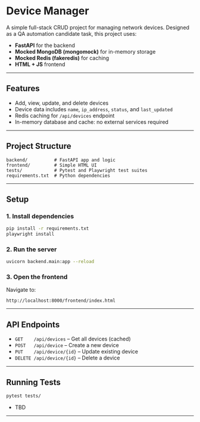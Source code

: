 # Device Manager

A simple full-stack CRUD project for managing network devices. Designed as a QA automation candidate task, this project uses:

- **FastAPI** for the backend
- **Mocked MongoDB (mongomock)** for in-memory storage
- **Mocked Redis (fakeredis)** for caching
- **HTML + JS** frontend

---

## Features

- Add, view, update, and delete devices
- Device data includes `name`, `ip_address`, `status`, and `last_updated`
- Redis caching for `/api/devices` endpoint
- In-memory database and cache: no external services required

---

## Project Structure

```
backend/          # FastAPI app and logic
frontend/         # Simple HTML UI
tests/            # Pytest and Playwright test suites
requirements.txt  # Python dependencies
```

---

## Setup

### 1. Install dependencies

```bash
pip install -r requirements.txt
playwright install
```

### 2. Run the server

```bash
uvicorn backend.main:app --reload
```

### 3. Open the frontend

Navigate to:

```
http://localhost:8000/frontend/index.html
```

---

## API Endpoints

- `GET    /api/devices` – Get all devices (cached)
- `POST   /api/device` – Create a new device
- `PUT    /api/device/{id}` – Update existing device
- `DELETE /api/device/{id}` – Delete a device

---

## Running Tests

```bash
pytest tests/
```

- TBD

---

